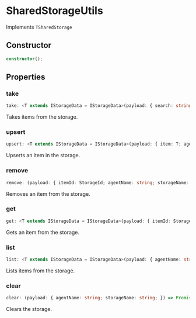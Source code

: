 # SharedStorageUtils

Implements `TSharedStorage`

## Constructor

```ts
constructor();
```

## Properties

### take

```ts
take: <T extends IStorageData = IStorageData>(payload: { search: string; total: number; agentName: string; storageName: string; score?: number; }) => Promise<T[]>
```

Takes items from the storage.

### upsert

```ts
upsert: <T extends IStorageData = IStorageData>(payload: { item: T; agentName: string; storageName: string; }) => Promise<void>
```

Upserts an item in the storage.

### remove

```ts
remove: (payload: { itemId: StorageId; agentName: string; storageName: string; }) => Promise<void>
```

Removes an item from the storage.

### get

```ts
get: <T extends IStorageData = IStorageData>(payload: { itemId: StorageId; agentName: string; storageName: string; }) => Promise<T>
```

Gets an item from the storage.

### list

```ts
list: <T extends IStorageData = IStorageData>(payload: { agentName: string; storageName: string; filter?: (item: T) => boolean; }) => Promise<T[]>
```

Lists items from the storage.

### clear

```ts
clear: (payload: { agentName: string; storageName: string; }) => Promise<void>
```

Clears the storage.
